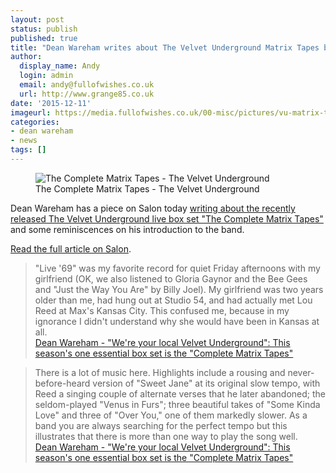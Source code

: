 ```yaml
---
layout: post
status: publish
published: true
title: "Dean Wareham writes about The Velvet Underground Matrix Tapes box set for Salon"
author:
  display_name: Andy
  login: admin
  email: andy@fullofwishes.co.uk
  url: http://www.grange85.co.uk
date: '2015-12-11'
imageurl: https://media.fullofwishes.co.uk/00-misc/pictures/vu-matrix-tapes.jpg
categories:
- dean wareham
- news
tags: []
---
```

<figure class="caption aligncenter"><img src="https://media.fullofwishes.co.uk/00-misc/pictures/vu-matrix-tapes.jpg" alt="The Complete Matrix Tapes - The Velvet Underground" /><figcaption class="caption-text">The Complete Matrix Tapes - The Velvet Underground</figcaption></figure>
<p class="lead">Dean Wareham has a piece on Salon today <a href="http://www.salon.com/2015/12/12/were_your_local_velvet_underground_this_seasons_one_essential_box_set_is_the_complete_matrix_tapes/">writing about the recently released The Velvet Underground live box set "The Complete Matrix Tapes"</a> and some reminiscences on his introduction to the band.</p>

<p><a href="http://www.salon.com/2015/12/12/were_your_local_velvet_underground_this_seasons_one_essential_box_set_is_the_complete_matrix_tapes/">Read the full article on Salon</a>.</p>

<blockquote>"Live '69" was my favorite record for quiet Friday afternoons with my girlfriend (OK, we also listened to Gloria Gaynor and the Bee Gees and "Just the Way You Are" by Billy Joel). My girlfriend was two years older than me, had hung out at Studio 54, and had actually met Lou Reed at Max's Kansas City. This confused me, because in my ignorance I didn't understand why she would have been in Kansas at all.
  <footer><a href="http://www.salon.com/2015/12/12/were_your_local_velvet_underground_this_seasons_one_essential_box_set_is_the_complete_matrix_tapes/">Dean Wareham - "We're your local Velvet Underground": This season's one essential box set is the "Complete Matrix Tapes"</a></footer>
</blockquote>

<blockquote>There is a lot of music here. Highlights include a rousing and never-before-heard version of "Sweet Jane" at its original slow tempo, with Reed a singing couple of alternate verses that he later abandoned; the seldom-played "Venus in Furs"; three beautiful takes of "Some Kinda Love" and three of "Over You," one of them markedly slower. As a band you are always searching for the perfect tempo but this illustrates that there is more than one way to play the song well.<footer><a href="http://www.salon.com/2015/12/12/were_your_local_velvet_underground_this_seasons_one_essential_box_set_is_the_complete_matrix_tapes/">Dean Wareham - "We're your local Velvet Underground": This season's one essential box set is the "Complete Matrix Tapes"</a></footer>
</blockquote>
